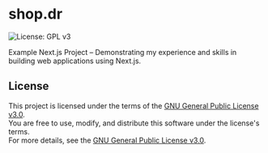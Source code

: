 # shop.dr
![License: GPL v3](https://img.shields.io/badge/License-GPLv3-blue.svg)

Example Next.js Project – Demonstrating my experience and skills in building web applications using Next.js.

## License
This project is licensed under the terms of the [GNU General Public License v3.0](LICENSE).  
You are free to use, modify, and distribute this software under the license's terms.  
For more details, see the [GNU General Public License v3.0](https://www.gnu.org/licenses/gpl-3.0.en.html).

